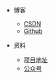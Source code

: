 * 博客
  * [CSDN](https://blog.csdn.net/weixin_45636641)
  * [Github](https://github.com/ZeroClian)

* 资料
  * [项目地址](https://github.com/ZeroClian/study-hub-docs)
  * [公众号](https://zeroclian.cn/images/gongzhonghao.png)

